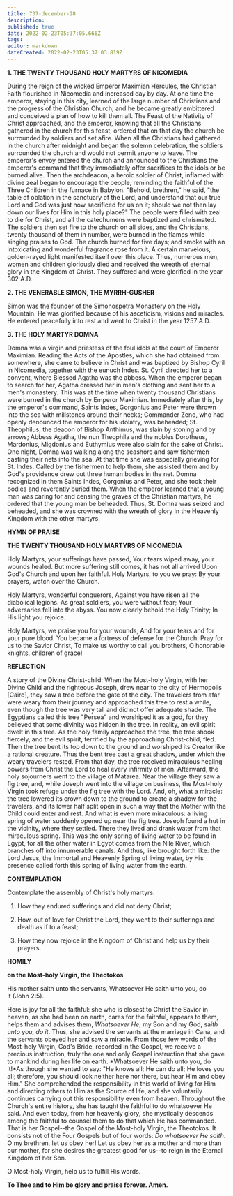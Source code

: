 ```yaml
---
title: 737-december-28
description: 
published: true
date: 2022-02-23T05:37:05.666Z
tags: 
editor: markdown
dateCreated: 2022-02-23T05:37:03.819Z
---
```



**1. THE TWENTY THOUSAND HOLY MARTYRS OF NICOMEDIA**

During the reign of the wicked Emperor Maximian Hercules, the Christian Faith flourished in Nicomedia and increased day by day. At one time the emperor, staying in this city, learned of the large number of Christians and the progress of the Christian Church, and he became greatly embittered and conceived a plan of how to kill them all. The Feast of the Nativity of Christ approached, and the emperor, knowing that all the Christians gathered in the church for this feast, ordered that on that day the church be surrounded by soldiers and set afire. When all the Christians had gathered in the church after midnight and began the solemn celebration, the soldiers surrounded the church and would not permit anyone to leave. The emperor's envoy entered the church and announced to the Christians the emperor's command that they immediately offer sacrifices to the idols or be burned alive. Then the archdeacon, a heroic soldier of Christ, inflamed with divine zeal began to encourage the people, reminding the faithful of the Three Children in the furnace in Babylon. "Behold, brethren," he said, "the table of oblation in the sanctuary of the Lord, and understand that our true Lord and God was just now sacrificed for us on it; should we not then lay down our lives for Him in this holy place?" The people were filled with zeal to die for Christ, and all the catechumens were baptized and chrismated. The soldiers then set fire to the church on all sides, and the Christians, twenty thousand of them in number, were burned in the flames while singing praises to God. The church burned for five days; and smoke with an intoxicating and wonderful fragrance rose from it. A certain marvelous, golden-rayed light manifested itself over this place. Thus, numerous men, women and children gloriously died and received the wreath of eternal glory in the Kingdom of Christ. They suffered and were glorified in the year 302 A.D.

**2. THE VENERABLE SIMON, THE MYRRH-GUSHER**

Simon was the founder of the Simonospetra Monastery on the Holy Mountain. He was glorified because of his asceticism, visions and miracles. He entered peacefully into rest and went to Christ in the year 1257 A.D.

**3. THE HOLY MARTYR DOMNA**

Domna was a virgin and priestess of the foul idols at the court of Emperor Maximian. Reading the Acts of the Apostles, which she had obtained from somewhere, she came to believe in Christ and was baptized by Bishop Cyril in Nicomedia, together with the eunuch Indes. St. Cyril directed her to a convent, where Blessed Agatha was the abbess. When the emperor began to search for her, Agatha dressed her in men's clothing and sent her to a men's monastery. This was at the time when twenty thousand Christians were burned in the church by Emperor Maximian. Immediately after this, by the emperor's command, Saints Indes, Gorgonius and Peter were thrown into the sea with millstones around their necks; Commander Zeno, who had openly denounced the emperor for his idolatry, was beheaded; St. Theophilus, the deacon of Bishop Anthimus, was slain by stoning and by arrows; Abbess Agatha, the nun Theophila and the nobles Dorotheus, Mardonius, Migdonius and Euthymius were also slain for the sake of Christ. One night, Domna was walking along the seashore and saw fishermen casting their nets into the sea. At that time she was especially grieving for St. Indes. Called by the fishermen to help them, she assisted them and by God's providence drew out three human bodies in the net. Domna recognized in them Saints Indes, Gorgonius and Peter, and she took their bodies and reverently buried them. When the emperor learned that a young man was caring for and censing the graves of the Christian martyrs, he ordered that the young man be beheaded. Thus, St. Domna was seized and beheaded, and she was crowned with the wreath of glory in the Heavenly Kingdom with the other martyrs.



**HYMN OF PRAISE**

**THE TWENTY THOUSAND HOLY MARTYRS OF NICOMEDIA**

Holy Martyrs, your sufferings have passed,
Your tears wiped away, your wounds healed.
But more suffering still comes, it has not all arrived
Upon God's Church and upon her faithful.
Holy Martyrs, to you we pray:
By your prayers, watch over the Church.

Holy Martyrs, wonderful conquerors,
Against you have risen all the diabolical legions.
As great soldiers, you were without fear;
Your adversaries fell into the abyss.
You now clearly behold the Holy Trinity;
In His light you rejoice.

Holy Martyrs, we praise you for your wounds,
And for your tears and for your pure blood.
You became a fortress of defense for the Church.
Pray for us to the Savior Christ,
To make us worthy to call you brothers,
O honorable knights, children of grace!



**REFLECTION**

A story of the Divine Christ-child: When the Most-holy Virgin, with her Divine Child and the righteous Joseph, drew near to the city of Hermopolis [Cairo], they saw a tree before the gate of the city. The travelers from afar were weary from their journey and approached this tree to rest a while, even though the tree was very tall and did not offer adequate shade. The Egyptians called this tree "Persea" and worshiped it as a god, for they believed that some divinity was hidden in the tree. In reality, an evil spirit dwelt in this tree. As the holy family approached the tree, the tree shook fiercely, and the evil spirit, terrified by the approaching Christ-child, fled. Then the tree bent its top down to the ground and worshiped its Creator like a rational creature. Thus the bent tree cast a great shadow, under which the weary travelers rested. From that day, the tree received miraculous healing powers from Christ the Lord to heal every infirmity of men. Afterward, the holy sojourners went to the village of Matarea. Near the village they saw a fig tree, and, while Joseph went into the village on business, the Most-holy Virgin took refuge under the fig tree with the Lord. And, oh, what a miracle: the tree lowered its crown down to the ground to create a shadow for the travelers, and its lower half split open in such a way that the Mother with the Child could enter and rest. And what is even more miraculous: a living spring of water suddenly opened up near the fig tree. Joseph found a hut in the vicinity, where they settled. There they lived and drank water from that miraculous spring. This was the only spring of living water to be found in Egypt, for all the other water in Egypt comes from the Nile River, which branches off into innumerable canals. And thus, like brought forth like: the Lord Jesus, the Immortal and Heavenly Spring of living water, by His presence called forth this spring of living water from the earth.



**CONTEMPLATION**

Contemplate the assembly of Christ's holy martyrs:

1.  How they endured sufferings and did not deny Christ;

1.  How, out of love for Christ the Lord, they went to their sufferings and death as if to a feast;

1.  How they now rejoice in the Kingdom of Christ and help us by their prayers.



**HOMILY**

**on the Most-holy Virgin, the Theotokos**

His mother saith unto the servants, Whatsoever He saith unto you, do it (John 2:5).

Here is joy for all the faithful: she who is closest to Christ the Savior in heaven, as she had been on earth, cares for the faithful, appears to them, helps them and advises them, *Whatsoever He*, my Son and my God, sa*ith unto you, do it*. Thus, she advised the servants at the marriage in Cana, and the servants obeyed her and saw a miracle. From those few words of the Most-holy Virgin, God's Bride, recorded in the Gospel, we receive a precious instruction, truly the one and only Gospel instruction that she gave to mankind during her life on earth. *Whatsoever He saith unto you, do it!*As though she wanted to say: "He knows all; He can do all; He loves you all; therefore, you should look neither here nor there, but hear Him and obey Him." She comprehended the responsibility in this world of living for Him and directing others to Him as the Source of life, and she voluntarily continues carrying out this responsibility even from heaven. Throughout the Church's entire history, she has taught the faithful to do whatsoever He said. And even today, from her heavenly glory, she mystically descends among the faithful to counsel them to do that which He has commanded. That is her Gospel--the Gospel of the Most-holy Virgin, the Theotokos. It consists not of the Four Gospels but of four words: *Do whatsoever He saith*. O my brethren, let us obey her! Let us obey her as a mother and more than our mother, for she desires the greatest good for us--to reign in the Eternal Kingdom of her Son.

O Most-holy Virgin, help us to fulfill His words.

**To Thee and to Him be glory and praise forever. Amen.**
